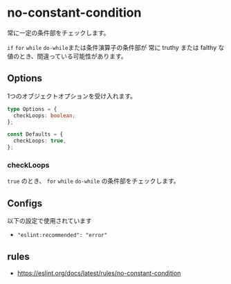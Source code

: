 # no-constant-condition

常に一定の条件部をチェックします。

`if` `for` `while` `do-while`または条件演算子の条件部が
常に truthy または falthy な値のとき、間違っている可能性があります。

## Options

1つのオブジェクトオプションを受け入れます。

```ts
type Options = {
  checkLoops: boolean;
};

const Defaults = {
  checkLoops: true,
};
```

### checkLoops

`true` のとき、 `for` `while` `do-while` の条件部をチェックします。

## Configs

以下の設定で使用されています

- `"eslint:recommended": "error"`

## rules

- https://eslint.org/docs/latest/rules/no-constant-condition
